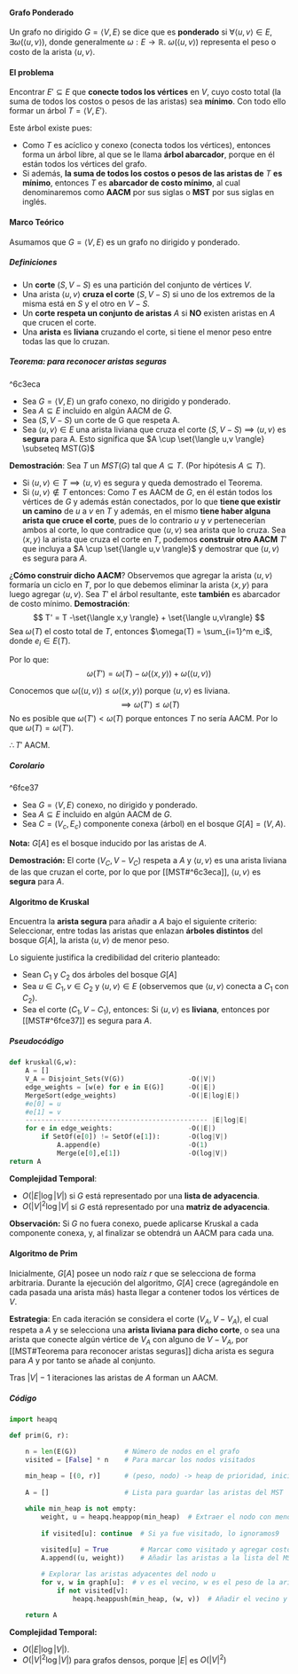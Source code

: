 #### Grafo Ponderado
Un grafo no dirigido $G = \langle V, E \rangle$ se dice que es **ponderado** si $\forall \langle u,v \rangle \in E$, $\exists \omega(\langle u,v \rangle)$, donde generalmente $\omega:E\to \mathbb{R}$. 
$\omega(\langle u,v \rangle)$ representa el peso o costo de la arista $\langle u,v \rangle$.

#### El problema
Encontrar $E' \subseteq E$ que **conecte todos los vértices** en $V$, cuyo costo total (la suma de todos los costos o pesos de las aristas) sea **mínimo**. Con todo ello formar un árbol $T = \langle V,E' \rangle$.

Este árbol existe pues:
- Como $T$ es acíclico y conexo (conecta todos los vértices), entonces forma un árbol libre, al que se le llama **árbol abarcador**, porque en él están todos los vértices del grafo.
- Si además, **la suma de todos los costos o pesos de las aristas de** $T$ **es mínimo**, entonces $T$ es **abarcador de costo mínimo**, al cual denominaremos como **AACM** por sus siglas o **MST** por sus siglas en inglés.

#### Marco Teórico
Asumamos que $G = \langle V,E \rangle$ es un grafo no dirigido y ponderado.
##### Definiciones
- Un **corte** $(S,V-S)$ es una partición del conjunto de vértices $V$.
- Una arista $\langle u,v \rangle$ **cruza el corte** $(S,V-S)$ si uno de los extremos de la misma está en $S$ y el otro en $V-S$.
- Un **corte respeta un conjunto de aristas** $A$ si **NO** existen aristas en $A$ que crucen el corte.
- Una **arista** es **liviana** cruzando el corte, si tiene el menor peso entre todas las que lo cruzan.
##### Teorema: para reconocer aristas seguras

^6c3eca

- Sea $G = \langle V,E \rangle$ un grafo conexo, no dirigido y ponderado.
- Sea $A \subseteq E$ incluido en algún AACM de $G$.
- Sea $(S,V-S)$ un corte de G que respeta A.
- Sea $\langle u,v \rangle \in E$ una arista liviana que cruza el corte $(S,V-S)$
$\implies$ $\langle u,v \rangle$ es **segura** para A.
Esto significa que  $A \cup \set{\langle u,v \rangle} \subseteq MST(G)$ 

**Demostración**:
Sea $T$ un $MST(G)$ tal que $A \subseteq T$. (Por hipótesis $A \subseteq T$).
- Si $\langle u,v \rangle \in T \implies \langle u,v \rangle$ es segura y queda demostrado el Teorema.
- Si $\langle u,v \rangle \notin T$ entonces:
Como $T$ es AACM de $G$, en él están todos los vértices de $G$ y además están conectados, por lo que **tiene que existir un camino** de $u$ a $v$ en $T$ y además, en el mismo **tiene haber alguna arista que cruce el corte**, pues de lo contrario $u$ y $v$ pertenecerían ambos al corte, lo que contradice que $\langle u,v \rangle$ sea arista que lo cruza. Sea $\langle x,y \rangle$ la arista que cruza el corte en $T$, podemos **construir otro AACM** $T'$ que incluya a $A \cup \set{\langle u,v \rangle}$ y demostrar que $\langle u,v \rangle$ es segura para $A$.

¿**Cómo construir dicho AACM**?
Observemos que agregar la arista $\langle u,v \rangle$ formaría un ciclo en $T$, por lo que debemos eliminar la arista $\langle x,y \rangle$ para luego agregar $\langle u,v \rangle$. Sea $T'$ el árbol resultante, este **también** es abarcador de costo mínimo.
**Demostración**:
$$
T' = T -\set{\langle x,y \rangle} + \set{\langle u,v\rangle}
$$
Sea $\omega(T)$ el costo total de $T$, entonces $\omega(T) = \sum_{i=1}^m e_i$, donde $e_i \in E(T)$.

Por lo que:
$$
\omega(T') = \omega(T) - \omega(\langle x,y \rangle) + \omega(\langle u,v \rangle)
$$

Conocemos que $\omega(\langle u,v \rangle) \leq \omega(\langle x,y \rangle)$ porque $\langle u,v \rangle$ es liviana.
$$
\implies \omega(T') \leq \omega(T)
$$
No es posible que $\omega(T') < \omega(T)$ porque entonces $T$ no sería AACM. Por lo que $\omega(T) = \omega(T')$.

$\therefore T'$ AACM.

##### Corolario

^6fce37

- Sea $G = \langle V,E \rangle$ conexo, no dirigido y ponderado.
- Sea $A \subseteq E$ incluido en algún AACM de $G$.
- Sea $C = (V_c, E_c)$ componente conexa (árbol) en el bosque $G[A] = (V,A)$.

**Nota:** $G[A]$ es el bosque inducido por las aristas de $A$.

**Demostración:**
El corte $(V_C, V-V_C)$ respeta a $A$ y $\langle u,v \rangle$ es una arista liviana de las que cruzan el corte, por lo que por [[MST#^6c3eca]], $\langle u,v \rangle$ es **segura** para $A$.


#### Algoritmo de Kruskal
Encuentra la **arista segura** para añadir a $A$ bajo el siguiente criterio:
Seleccionar, entre todas las aristas que enlazan **árboles distintos** del bosque $G[A]$, la arista $\langle u,v \rangle$ de menor peso.

Lo siguiente justifica la credibilidad del criterio planteado:
- Sean $C_1$ y $C_2$ dos árboles del bosque $G[A]$ 
- Sea $u \in C_1, v \in C_2$ y $\langle u,v \rangle \in E$ (observemos que $\langle u,v \rangle$ conecta a $C_1$ con $C_2$).
- Sea el corte $(C_1,V-C_1)$, entonces:
Si $\langle u,v \rangle$ es **liviana**, entonces por [[MST#^6fce37]] es segura para $A$.

##### Pseudocódigo

```python
def kruskal(G,w):
	A = []
	V_A = Disjoint_Sets(V(G))                -O(|V|)
	edge_weights = [w(e) for e in E(G)]      -O(|E|)
	MergeSort(edge_weights)                  -O(|E|log|E|)
	#e[0] = u
	#e[1] = v
	---------------------------------------------- |E|log|E|
	for e in edge_weights:                   -O(|E|)
		if SetOf(e[0]) != SetOf(e[1]):       -O(log|V|)
			A.append(e)                      -O(1)
			Merge(e[0],e[1])                 -O(log|V|)
return A
```

**Complejidad Temporal**:
- $O(|E|\log{|V|})$ si $G$ está representado por una **lista de adyacencia**.
- $O(|V|^2\log{|V|}$ si $G$ está representado por una **matriz de adyacencia**.

**Observación:** Si $G$ no fuera conexo, puede aplicarse Kruskal a cada componente conexa, y, al finalizar se obtendrá un AACM para cada una.

#### Algoritmo de Prim
Inicialmente, $G[A]$ posee un nodo raíz $r$ que se selecciona de forma arbitraria. Durante la ejecución del algoritmo, $G[A]$ crece (agregándole en cada pasada una arista más) hasta llegar a contener todos los vértices de $V$.

**Estrategia**:
En cada iteración se considera el corte $(V_A, V-V_A)$, el cual respeta a $A$ y se selecciona una **arista liviana para dicho corte**, o sea una arista que conecte algún vértice de $V_A$ con alguno de $V-V_A$, por [[MST#Teorema para reconocer aristas seguras]] dicha arista es segura para $A$ y por tanto se añade al conjunto.

Tras $|V|-1$ iteraciones las aristas de $A$ forman un AACM.

##### Código

```python
import heapq

def prim(G, r):

	n = len(E(G))            # Número de nodos en el grafo
    visited = [False] * n    # Para marcar los nodos visitados
    
    min_heap = [(0, r)]      # (peso, nodo) -> heap de prioridad, inicializado                                # en el nodo de inicio
    
    A = []                   # Lista para guardar las aristas del MST 

    while min_heap is not empty:
        weight, u = heapq.heappop(min_heap)  # Extraer el nodo con menor peso
        
        if visited[u]: continue  # Si ya fue visitado, lo ignoramos9
        
        visited[u] = True        # Marcar como visitado y agregar costo
		A.append((u, weight))    # Añadir las aristas a la lista del MST

        # Explorar las aristas adyacentes del nodo u
        for v, w in graph[u]:  # v es el vecino, w es el peso de la arista (u, v)
            if not visited[v]:
                heapq.heappush(min_heap, (w, v))  # Añadir el vecino y el peso                                                     # al heap

    return A
```

**Complejidad Temporal:**
- $O(|E|\log|V|)$.
- $O(|V|^2\log{|V|})$ para grafos densos, porque $|E|$ es $O(|V|^2)$
